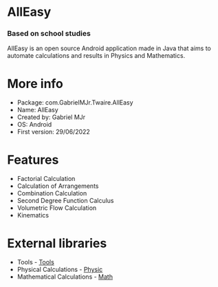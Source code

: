 # AllEasy
### Based on school studies

AllEasy is an open source Android application made in Java that aims to automate calculations and results in Physics and Mathematics.


# **More info**
- Package: com.GabrielMJr.Twaire.AllEasy
- Name: AllEasy
- Created by: Gabriel MJr
- OS: Android
- First version: 29/06/2022



# **Features**
- Factorial Calculation
- Calculation of Arrangements
- Combination Calculation
- Second Degree Function Calculus
- Volumetric Flow Calculation
- Kinematics


# **External libraries**
- Tools - [Tools](https://gitHub.com/gabrielmjr/Tools)
- Physical Calculations - [Physic](https://github.com/gabrielmjr/Physic)
- Mathematical Calculations - [Math](https://gitHub.com/gabrielmjr/Math)
